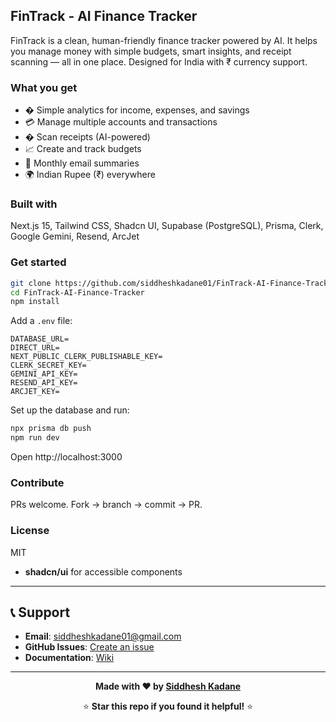 ## FinTrack - AI Finance Tracker

FinTrack is a clean, human-friendly finance tracker powered by AI. It helps you manage money with simple budgets, smart insights, and receipt scanning — all in one place. Designed for India with ₹ currency support.

### What you get
- � Simple analytics for income, expenses, and savings
- 💳 Manage multiple accounts and transactions
- � Scan receipts (AI-powered)
- 📈 Create and track budgets
- 📧 Monthly email summaries
- 🌍 Indian Rupee (₹) everywhere

### Built with
Next.js 15, Tailwind CSS, Shadcn UI, Supabase (PostgreSQL), Prisma, Clerk, Google Gemini, Resend, ArcJet

### Get started
```bash
git clone https://github.com/siddheshkadane01/FinTrack-AI-Finance-Tracker.git
cd FinTrack-AI-Finance-Tracker
npm install
```

Add a `.env` file:
```env
DATABASE_URL=
DIRECT_URL=
NEXT_PUBLIC_CLERK_PUBLISHABLE_KEY=
CLERK_SECRET_KEY=
GEMINI_API_KEY=
RESEND_API_KEY=
ARCJET_KEY=
```

Set up the database and run:
```bash
npx prisma db push
npm run dev
```

Open http://localhost:3000

### Contribute
PRs welcome. Fork → branch → commit → PR.

### License
MIT
- **shadcn/ui** for accessible components

---

## 📞 Support

- **Email**: siddheshkadane01@gmail.com
- **GitHub Issues**: [Create an issue](https://github.com/siddheshkadane01/FinTrack-AI-Finance-Tracker/issues)
- **Documentation**: [Wiki](https://github.com/siddheshkadane01/FinTrack-AI-Finance-Tracker/wiki)

---

<div align="center">

**Made with ❤️ by [Siddhesh Kadane](https://github.com/siddheshkadane01)**

⭐ **Star this repo if you found it helpful!** ⭐

</div>
